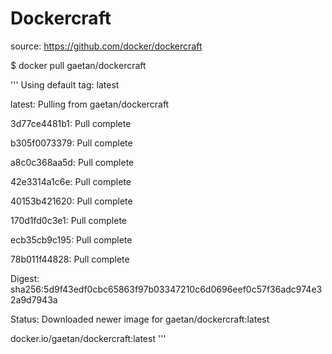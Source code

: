 # Dockercraft

source: https://github.com/docker/dockercraft

$ docker pull gaetan/dockercraft

'''
Using default tag: latest

latest: Pulling from gaetan/dockercraft

3d77ce4481b1: Pull complete

b305f0073379: Pull complete

a8c0c368aa5d: Pull complete

42e3314a1c6e: Pull complete

40153b421620: Pull complete

170d1fd0c3e1: Pull complete

ecb35cb9c195: Pull complete

78b011f44828: Pull complete

Digest: sha256:5d9f43edf0cbc65863f97b03347210c6d0696eef0c57f36adc974e32a9d7943a

Status: Downloaded newer image for gaetan/dockercraft:latest

docker.io/gaetan/dockercraft:latest
'''


